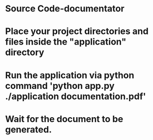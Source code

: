 # Source Code-documentator
# Place your project directories and files inside the "application" directory
# Run the application via python command 'python app.py ./application documentation.pdf'
# Wait for the document to be generated.